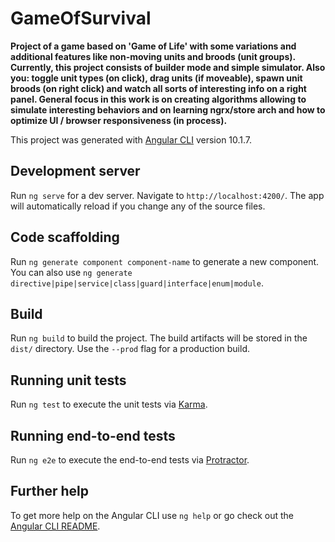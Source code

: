 # GameOfSurvival
**Project of a game based on 'Game of Life' with some variations and additional features like non-moving units and broods (unit groups). Currently, this project consists of builder mode and simple simulator. Also you: toggle unit types (on click), drag units (if moveable), spawn unit broods (on right click) and watch all sorts of interesting info on a right panel.
General focus in this work is on creating algorithms allowing to simulate interesting behaviors and on learning ngrx/store arch and how to optimize UI / browser responsiveness (in process).**




This project was generated with [Angular CLI](https://github.com/angular/angular-cli) version 10.1.7.

## Development server

Run `ng serve` for a dev server. Navigate to `http://localhost:4200/`. The app will automatically reload if you change any of the source files.

## Code scaffolding

Run `ng generate component component-name` to generate a new component. You can also use `ng generate directive|pipe|service|class|guard|interface|enum|module`.

## Build

Run `ng build` to build the project. The build artifacts will be stored in the `dist/` directory. Use the `--prod` flag for a production build.

## Running unit tests

Run `ng test` to execute the unit tests via [Karma](https://karma-runner.github.io).

## Running end-to-end tests

Run `ng e2e` to execute the end-to-end tests via [Protractor](http://www.protractortest.org/).

## Further help

To get more help on the Angular CLI use `ng help` or go check out the [Angular CLI README](https://github.com/angular/angular-cli/blob/master/README.md).
